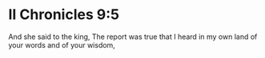 # II Chronicles 9:5

And she said to the king, The report was true that I heard in my own land of your words and of your wisdom,

